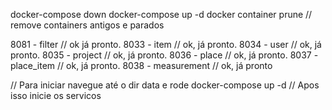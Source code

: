 
docker-compose down
docker-compose up -d
docker container prune // remove containers antigos e parados

8081 - filter // ok já pronto.
8033 - item // ok, já pronto.
8034 - user // ok, já pronto.
8035 - project // ok, já pronto.
8036 - place // ok, já pronto.
8037 - place_item // ok, já pronto.
8038 - measurement // ok, já pronto


// Para iniciar navegue até o dir data e rode docker-compose up -d
// Apos isso inicie os servicos
